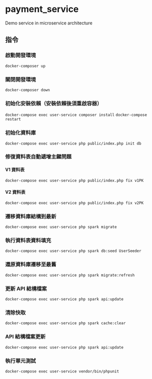 # payment_service
Demo service in microservice architecture

## 指令

### 啟動開發環境
`docker-composer up`

### 關閉開發環境
`docker-composer down`

### 初始化安裝依賴（安裝依賴後須重啟容器）
`docker-compose exec user-service composer install`
`docker-compose restart`

### 初始化資料庫
`docker-compose exec user-service php public/index.php init db`

### 修復資料表自動遞增主鍵問題
#### V1 資料表
`docker-compose exec user-service php public/index.php fix v1PK`
#### V2 資料表
`docker-compose exec user-service php public/index.php fix v2PK`

### 遷移資料庫結構到最新
`docker-compose exec user-service php spark migrate`

### 執行資料表資料填充
`docker-compose exec user-service php spark db:seed UserSeeder`

### 還原資料庫遷移至最舊
`docker-compose exec user-service php spark migrate:refresh`

### 更新 API 結構檔案
`docker-compose exec user-service php spark api:update`

### 清除快取
`docker-compose exec user-service php spark cache:clear`

### API 結構檔案更新
`docker-compose exec user-service php spark api:update`

### 執行單元測試
`docker-compose exec user-service vendor/bin/phpunit`
